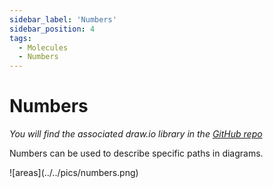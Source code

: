 ```yaml
---
sidebar_label: 'Numbers'
sidebar_position: 4
tags:
  - Molecules
  - Numbers
---
```


# Numbers

*You will find the associated draw.io library in the  [GitHub repo](https://github.com/SAP/btp-solution-diagrams/tree/main/assets/shape-libraries-and-editable-presets/draw.io)*

Numbers can be used to describe specific paths in diagrams.

<div className="numbers">
![areas](../../pics/numbers.png)
</div>
